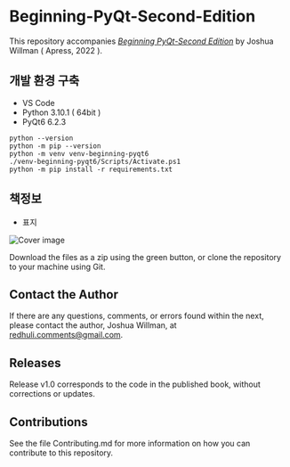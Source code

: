 # Beginning-PyQt-Second-Edition
This repository accompanies [*Beginning PyQt-Second Edition*](https://link.springer.com/book/10.1007/978-1-4842-7999-1#toc) by Joshua Willman ( Apress, 2022 ). 

## 개발 환경 구축
- VS Code
- Python 3.10.1 ( 64bit )
- PyQt6 6.2.3
```
python --version
python -m pip --version
python -m venv venv-beginning-pyqt6
./venv-beginning-pyqt6/Scripts/Activate.ps1
python -m pip install -r requirements.txt
```

## 책정보
- 표지

[comment]: #Beginning_PyQt-Second_Edition_cover
![Cover image](BeginningPyQt_2ndEd_JoshuaWillman.jpeg)

Download the files as a zip using the green button, or clone the repository to your machine using Git.

## Contact the Author 
If there are any questions, comments, or errors found within the next, please contact the author, Joshua Willman, at [redhuli.comments@gmail.com](mailto:redhuli.comments@gmail.com).

## Releases

Release v1.0 corresponds to the code in the published book, without corrections or updates.

## Contributions

See the file Contributing.md for more information on how you can contribute to this repository.
